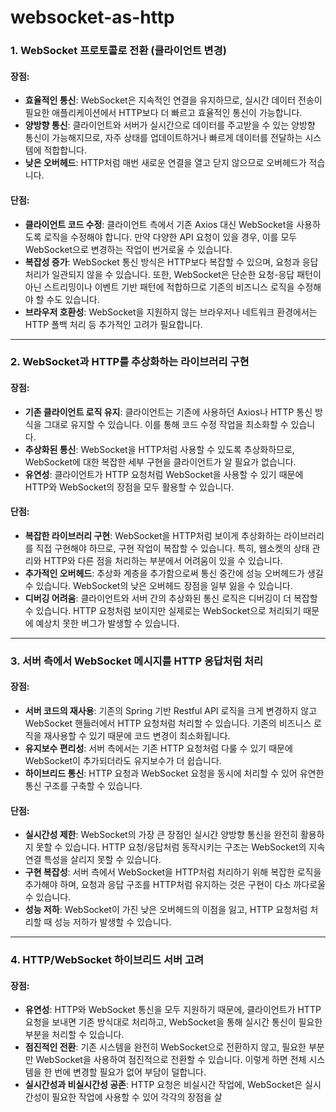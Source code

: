 # websocket-as-http

### 1. WebSocket 프로토콜로 전환 (클라이언트 변경)
#### 장점:
- **효율적인 통신**: WebSocket은 지속적인 연결을 유지하므로, 실시간 데이터 전송이 필요한 애플리케이션에서 HTTP보다 더 빠르고 효율적인 통신이 가능합니다.
- **양방향 통신**: 클라이언트와 서버가 실시간으로 데이터를 주고받을 수 있는 양방향 통신이 가능해지므로, 자주 상태를 업데이트하거나 빠르게 데이터를 전달하는 시스템에 적합합니다.
- **낮은 오버헤드**: HTTP처럼 매번 새로운 연결을 열고 닫지 않으므로 오버헤드가 적습니다.

#### 단점:
- **클라이언트 코드 수정**: 클라이언트 측에서 기존 Axios 대신 WebSocket을 사용하도록 로직을 수정해야 합니다. 만약 다양한 API 요청이 있을 경우, 이를 모두 WebSocket으로 변경하는 작업이 번거로울 수 있습니다.
- **복잡성 증가**: WebSocket 통신 방식은 HTTP보다 복잡할 수 있으며, 요청과 응답 처리가 일관되지 않을 수 있습니다. 또한, WebSocket은 단순한 요청-응답 패턴이 아닌 스트리밍이나 이벤트 기반 패턴에 적합하므로 기존의 비즈니스 로직을 수정해야 할 수도 있습니다.
- **브라우저 호환성**: WebSocket을 지원하지 않는 브라우저나 네트워크 환경에서는 HTTP 폴백 처리 등 추가적인 고려가 필요합니다.

---

### 2. WebSocket과 HTTP를 추상화하는 라이브러리 구현
#### 장점:
- **기존 클라이언트 로직 유지**: 클라이언트는 기존에 사용하던 Axios나 HTTP 통신 방식을 그대로 유지할 수 있습니다. 이를 통해 코드 수정 작업을 최소화할 수 있습니다.
- **추상화된 통신**: WebSocket을 HTTP처럼 사용할 수 있도록 추상화하므로, WebSocket에 대한 복잡한 세부 구현을 클라이언트가 알 필요가 없습니다.
- **유연성**: 클라이언트가 HTTP 요청처럼 WebSocket을 사용할 수 있기 때문에 HTTP와 WebSocket의 장점을 모두 활용할 수 있습니다.

#### 단점:
- **복잡한 라이브러리 구현**: WebSocket을 HTTP처럼 보이게 추상화하는 라이브러리를 직접 구현해야 하므로, 구현 작업이 복잡할 수 있습니다. 특히, 웹소켓의 상태 관리와 HTTP와 다른 점을 처리하는 부분에서 어려움이 있을 수 있습니다.
- **추가적인 오버헤드**: 추상화 계층을 추가함으로써 통신 중간에 성능 오버헤드가 생길 수 있습니다. WebSocket의 낮은 오버헤드 장점을 일부 잃을 수 있습니다.
- **디버깅 어려움**: 클라이언트와 서버 간의 추상화된 통신 로직은 디버깅이 더 복잡할 수 있습니다. HTTP 요청처럼 보이지만 실제로는 WebSocket으로 처리되기 때문에 예상치 못한 버그가 발생할 수 있습니다.

---

### 3. 서버 측에서 WebSocket 메시지를 HTTP 응답처럼 처리
#### 장점:
- **서버 코드의 재사용**: 기존의 Spring 기반 Restful API 로직을 크게 변경하지 않고 WebSocket 핸들러에서 HTTP 요청처럼 처리할 수 있습니다. 기존의 비즈니스 로직을 재사용할 수 있기 때문에 코드 변경이 최소화됩니다.
- **유지보수 편리성**: 서버 측에서는 기존 HTTP 요청처럼 다룰 수 있기 때문에 WebSocket이 추가되더라도 유지보수가 더 쉽습니다.
- **하이브리드 통신**: HTTP 요청과 WebSocket 요청을 동시에 처리할 수 있어 유연한 통신 구조를 구축할 수 있습니다.

#### 단점:
- **실시간성 제한**: WebSocket의 가장 큰 장점인 실시간 양방향 통신을 완전히 활용하지 못할 수 있습니다. HTTP 요청/응답처럼 동작시키는 구조는 WebSocket의 지속 연결 특성을 살리지 못할 수 있습니다.
- **구현 복잡성**: 서버 측에서 WebSocket을 HTTP처럼 처리하기 위해 복잡한 로직을 추가해야 하며, 요청과 응답 구조를 HTTP처럼 유지하는 것은 구현이 다소 까다로울 수 있습니다.
- **성능 저하**: WebSocket이 가진 낮은 오버헤드의 이점을 잃고, HTTP 요청처럼 처리할 때 성능 저하가 발생할 수 있습니다.

---

### 4. HTTP/WebSocket 하이브리드 서버 고려
#### 장점:
- **유연성**: HTTP와 WebSocket 통신을 모두 지원하기 때문에, 클라이언트가 HTTP 요청을 보내면 기존 방식대로 처리하고, WebSocket을 통해 실시간 통신이 필요한 부분을 처리할 수 있습니다.
- **점진적인 전환**: 기존 시스템을 완전히 WebSocket으로 전환하지 않고, 필요한 부분만 WebSocket을 사용하여 점진적으로 전환할 수 있습니다. 이렇게 하면 전체 시스템을 한 번에 변경할 필요가 없어 부담이 덜합니다.
- **실시간성과 비실시간성 공존**: HTTP 요청은 비실시간 작업에, WebSocket은 실시간성이 필요한 작업에 사용할 수 있어 각각의 장점을 살
